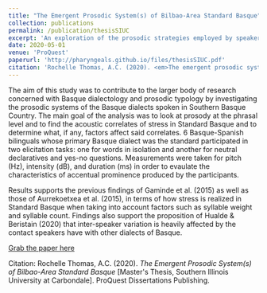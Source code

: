 ```yaml
---
title: "The Emergent Prosodic System(s) of Bilbao-Area Standard Basque"
collection: publications
permalink: /publication/thesisSIUC
excerpt: 'An exploration of the prosodic strategies employed by speakers of Standard Basque.'
date: 2020-05-01
venue: 'ProQuest'
paperurl: 'http://pharyngeals.github.io/files/thesisSIUC.pdf'
citation: 'Rochelle Thomas, A.C. (2020). <em>The emergent prosodic system(s) of bilbao-area standard basque</em> (Order No. 27833317) [Master's Thesis, Southern Illinois University at Carbondale]. ProQuest Dissertations Publishing.'
---
```

The aim of this study was to contribute to the larger body of research concerned with Basque dialectology and prosodic typology by investigating the prosodic systems of the Basque dialects spoken in Southern Basque Country. The main goal of the analysis was to look at prosody at the phrasal level and to find the acoustic correlates of stress in Standard Basque and to determine what, if any, factors affect said correlates. 6 Basque-Spanish bilinguals whose primary Basque dialect was the standard participated in two elicitation tasks: one for words in isolation and another for neutral declaratives and yes-no questions. Measurements were taken for pitch (Hz), intensity (dB), and duration (ms) in order to evaulate the characteristics of accentual prominence produced by the participants.

Results supports the previous findings of Gaminde et al. (2015) as well as those of Aurrekoetxea
et al. (2015), in terms of how stress is realized in Standard Basque when taking into account
factors such as syllable weight and syllable count. Findings also support the proposition of Hualde & Beristain (2020) that inter-speaker variation is heavily affected by the contact speakers have with other dialects of Basque.

[Grab the paper here](http://pharyngeals.github.io/files/thesisSIUC.pdf)

Citation: Rochelle Thomas, A.C. (2020). <em>The Emergent Prosodic System(s) of Bilbao-Area Standard Basque</em> [Master's Thesis, Southern Illinois University at Carbondale]. ProQuest Dissertations Publishing.
